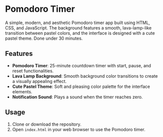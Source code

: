 # Pomodoro Timer

A simple, modern, and aesthetic Pomodoro timer app built using HTML, CSS, and JavaScript. The background features a smooth, lava-lamp-like transition between pastel colors, and the interface is designed with a cute pastel theme. Done under 30 minutes.

## Features

- **Pomodoro Timer**: 25-minute countdown timer with start, pause, and reset functionalities.
- **Lava Lamp Background**: Smooth background color transitions to create a visually appealing effect.
- **Cute Pastel Theme**: Soft and pleasing color palette for the interface elements.
- **Notification Sound**: Plays a sound when the timer reaches zero.

## Usage

1. Clone or download the repository.
2. Open `index.html` in your web browser to use the Pomodoro timer.

